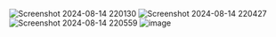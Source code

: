 ![Screenshot 2024-08-14 220130](https://github.com/user-attachments/assets/bfd59db7-6bf1-4384-8f37-f1dec51e7d7c)
![Screenshot 2024-08-14 220427](https://github.com/user-attachments/assets/86a7ff2f-7ec9-4b5f-b2b2-883324f3c395)
![Screenshot 2024-08-14 220559](https://github.com/user-attachments/assets/ed7bda2d-ad29-4c34-9c22-92ee5f27289a)
![image](https://github.com/user-attachments/assets/3417719f-7703-4d47-88ff-b4a51e1376fa)
